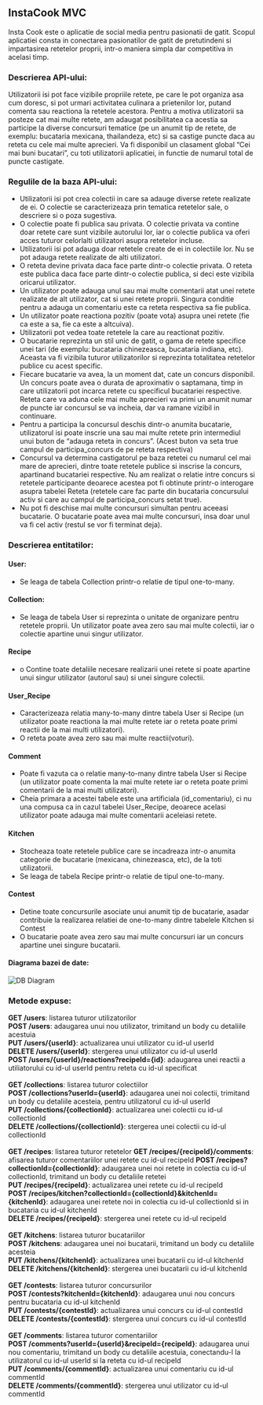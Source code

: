 
## InstaCook MVC
Insta Cook este o aplicatie de social media pentru pasionatii de gatit.
Scopul aplicatiei consta in conectarea pasionatilor de gatit de pretutindeni si impartasirea retetelor proprii, intr-o maniera simpla dar competitiva in acelasi timp.

### Descrierea API-ului:
Utilizatorii isi pot face vizibile propriile retete, pe care le pot organiza asa cum doresc, si pot urmari activitatea culinara a prietenilor lor, putand comenta sau reactiona la retetele acestora. Pentru a motiva utilizatorii sa posteze cat mai multe retete, am adaugat posibilitatea ca acestia sa participe la diverse concursuri tematice (pe un anumit tip de retete, de exemplu: bucataria mexicana, thailandeza, etc) si sa castige puncte daca au reteta cu cele mai multe aprecieri. Va fi disponibil un clasament global “Cei mai buni bucatari”, cu toti utilizatorii aplicatiei, in functie de numarul total de puncte castigate.

### Regulile de la baza API-ului:
- Utilizatorii isi pot crea colectii in care sa adauge diverse retete realizate de ei. O colectie se caracterizeaza prin tematica retetelor sale, o descriere si o poza sugestiva.
- O colectie poate fi publica sau privata. O colectie privata va contine doar retete care sunt vizibile autorului lor, iar o colectie publica va oferi acces tuturor celorlalti utilizatori asupra retetelor incluse.
- Utilizatorii isi pot adauga doar retetele create de ei in colectiile lor. Nu se pot adauga retete realizate de alti utilizatori.
- O reteta devine privata daca face parte dintr-o colectie privata. O reteta este publica daca face parte dintr-o colectie publica, si deci este vizibila oricarui utilizator.
- Un utilizator poate adauga unul sau mai multe comentarii atat unei retete realizate de alt utilizator, cat si unei retete proprii. Singura conditie pentru a adauga un comentariu este ca reteta respectiva sa fie publica.
- Un utilizator poate reactiona pozitiv (poate vota) asupra unei retete (fie ca este a sa, fie ca este a altcuiva).
- Utilizatorii pot vedea toate retetele la care au reactionat pozitiv.
- O bucatarie reprezinta un stil unic de gatit, o gama de retete specifice unei tari (de exemplu: bucataria chinezeasca, bucataria indiana, etc). Aceasta va fi vizibila tuturor utilizatorilor si reprezinta totalitatea retetelor publice cu acest specific.
- Fiecare bucatarie va avea, la un moment dat, cate un concurs disponibil. Un concurs poate avea o durata de aproximativ o saptamana, timp in care utilizatorii pot incarca retete cu specificul bucatariei respective. Reteta care va aduna cele mai multe aprecieri va primi un anumit numar de puncte iar concursul se va incheia, dar va ramane vizibil in continuare.
- Pentru a participa la concursul deschis dintr-o anumita bucatarie, utilizatorul isi poate inscrie una sau mai multe retete prin intermediul unui buton de “adauga reteta in concurs”. (Acest buton va seta true campul de participa_concurs de pe reteta respectiva)
- Concursul va determina castigatorul pe baza retetei cu numarul cel mai mare de aprecieri, dintre toate retetele publice si inscrise la concurs, apartinand bucatariei respective. Nu am realizat o relatie intre concurs si retetele participante deoarece acestea pot fi obtinute printr-o interogare asupra tabelei Reteta (retetele care fac parte din bucataria concursului activ si care au campul de participa_concurs setat true).
- Nu pot fi deschise mai multe concursuri simultan pentru aceeasi bucatarie. O bucatarie poate avea mai multe concursuri, insa doar unul va fi cel activ (restul se vor fi terminat deja).


### Descrierea entitatilor:
#### User:
- Se leaga de tabela Collection printr-o relatie de tipul one-to-many.

#### Collection:
- Se leaga de tabela User si reprezinta o unitate de organizare pentru retetele proprii. Un utilizator poate avea zero sau mai multe colectii, iar o colectie apartine unui singur utilizator.

#### Recipe
- o	Contine toate detaliile necesare realizarii unei retete si poate apartine unui singur utilizator (autorul sau) si unei singure colectii.

#### User_Recipe
- Caracterizeaza relatia many-to-many dintre tabela User si Recipe (un utilizator poate reactiona la mai multe retete iar o reteta poate primi reactii de la mai multi utilizatori).
- O reteta poate avea zero sau mai multe reactii(voturi).

#### Comment
- Poate fi vazuta ca o relatie many-to-many dintre tabela User si Recipe (un utilizator poate comenta la mai multe retete iar o reteta poate primi comentarii de la mai multi utilizatori).
- Cheia primara a acestei tabele este una artificiala (id_comentariu), ci nu una compusa ca in cazul tabelei User_Recipe, deoarece acelasi utilizator poate adauga mai multe comentarii aceleiasi retete.

#### Kitchen
- Stocheaza toate retetele publice care se incadreaza intr-o anumita categorie de bucatarie (mexicana, chinezeasca, etc), de la toti utilizatorii.
- Se leaga de tabela Recipe printr-o relatie de tipul one-to-many.

#### Contest
- Detine toate concursurile asociate unui anumit tip de bucatarie, asadar contribuie la realizarea relatiei de one-to-many dintre tabelele Kitchen si Contest
- O bucatarie poate avea zero sau mai multe concursuri iar un concurs apartine unei singure bucatarii.

#### Diagrama bazei de date:
![DB Diagram](diagrama_JAVA_API.png)

### Metode expuse:

**GET /users**: listarea tuturor utilizatorilor<br/>
**POST /users**: adaugarea unui nou utilizator, trimitand un body cu detaliile acestuia<br/>
**PUT /users/{userId}**: actualizarea unui utilizator cu id-ul userId <br/>
**DELETE /users/{userId}**: stergerea unui utilizator cu id-ul userId <br/>
**POST /users/{userId}/reactions?recipeId={id}**: adaugarea unei reactii a utiliatorului cu id-ul userId pentru reteta cu id-ul specificat<br/>
<br/>
**GET /collections**: listarea tuturor colectiilor <br/>
**POST /collections?userId={userId}**: adaugarea unei noi colectii, trimitand un body cu detaliile acesteia, pentru utilizatorul cu id-ul userId <br/>
**PUT /collections/{collectionId}**: actualizarea unei colectii cu id-ul collectionId <br/>
**DELETE /collections/{collectionId}**: stergerea unei colectii cu id-ul collectionId <br/>
<br/>
**GET /recipes**: listarea tuturor retetelor
**GET /recipes/{recipeId}/comments**: afisarea tuturor comentariilor unei retete cu id-ul recipeId
**POST /recipes?collectionId={collectionId}**: adaugarea unei noi retete in colectia cu id-ul collectionId, trimitand un body cu detaliile retetei<br/>
**PUT /recipes/{recipeId}**: actualizarea unei retete cu id-ul recipeId <br/>
**POST /recipes/kitchen?collectionId={collectionId}&kitchenId={kitchenId}**: adaugarea unei retete noi in colectia cu id-ul collectionId si in bucataria cu id-ul kitchenId <br/>
**DELETE /recipes/{recipeId}**: stergerea unei retete cu id-ul recipeId <br/>
<br/>
**GET /kitchens**: listarea tuturor bucatariilor <br/>
**POST /kitchens**: adaugarea unei noi bucatarii, trimitand un body cu detaliile acesteia<br/>
**PUT /kitchens/{kitchenId}**: actualizarea unei bucatarii cu id-ul kitchenId <br/>
**DELETE /kitchens/{kitchenId}**: stergerea unei bucatarii cu id-ul kitchenId <br/>
<br/>
**GET /contests**: listarea tuturor concursurilor <br/>
**POST /contests?kitchenId={kitchenId}**: adaugarea unui nou concurs pentru bucataria cu id-ul kitchenId <br/>
**PUT /contests/{contestId}**: actualizarea unui concurs cu id-ul contestId <br/>
**DELETE /contests/{contestId}**: stergerea unui concurs cu id-ul contestId <br/>
<br/>
**GET /comments**: listarea tuturor comentariilor <br/>
**POST /comments?userId={userId}&recipeId={recipeId}**: adaugarea unui nou comentariu, trimitand un body cu detaliile acestuia, conectandu-l la utilizatorul cu id-ul userId si la reteta cu id-ul recipeId<br/>
**PUT /comments/{commentId}**: actualizarea unui comentariu cu id-ul commentId <br/>
**DELETE /comments/{commentId}**: stergerea unui utilizator cu id-ul commentId <br/>

